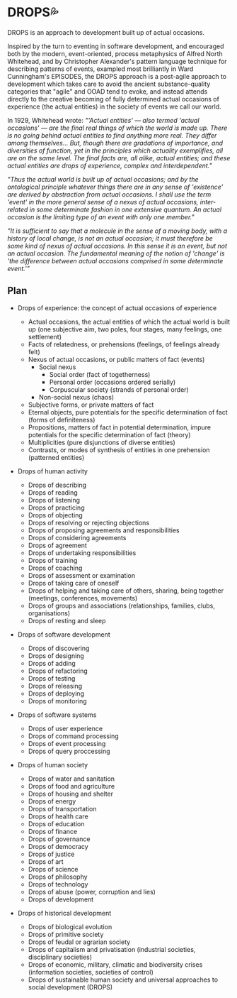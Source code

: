 # DROPS💦

DROPS is an approach to development built up of actual occasions.

Inspired by the turn to eventing in software development, and encouraged both by the modern, event-oriented, process metaphysics of Alfred North Whitehead, and by Christopher Alexander's pattern language technique for describing patterns of events, exampled most brilliantly in Ward Cunningham's EPISODES, the DROPS approach is a post-agile approach to development which takes care to avoid the ancient substance-quality categories that "agile" and OOAD tend to evoke, and instead attends directly to the creative becoming of fully determined actual occasions of experience (the actual entities) in the society of events we call our world.

In 1929, Whitehead wrote: *"'Actual entities' — also termed 'actual occasions' — are the final real things of which the world is made up. There is no going behind actual entities to find anything more real. They differ among themselves... But, though there are gradations of importance, and diversities of function, yet in the principles which actuality exemplifies, all are on the same level. The final facts are, all alike, actual entities; and these actual entities are drops of experience, complex and interdependent."*

*"Thus the actual world is built up of actual occasions; and by the ontological principle whatever things there are in any sense of 'existence' are derived by abstraction from actual occasions. I shall use the term 'event' in the more general sense of a nexus of actual occasions, inter-related in some determinate fashion in one extensive quantum. An actual occasion is the 
limiting type of an event with only one member."*

*"It is sufficient to say that a molecule in the sense of a moving body, with a history of local change, is not an actual occasion; it must therefore be some kind of nexus of actual occasions. In this sense it is an event, but not an actual occasion. The fundamental meaning of the notion of 'change' is 'the difference between actual occasions comprised in some determinate event.'"*

## Plan

- Drops of experience: the concept of actual occasions of experience
  - Actual occasions, the actual entities of which the actual world is built up (one subjective aim, two poles, four stages, many feelings, one settlement)
  - Facts of relatedness, or prehensions (feelings, of feelings already felt)
  - Nexus of actual occasions, or public matters of fact (events)
    - Social nexus
      - Social order (fact of togetherness)
      - Personal order (occasions ordered serially)
      - Corpuscular society (strands of personal order)
    - Non-social nexus (chaos)
  - Subjective forms, or private matters of fact
  - Eternal objects, pure potentials for the specific determination of fact (forms of definiteness)
  - Propositions, matters of fact in potential determination, impure potentials for the specific determination of fact (theory)
  - Multiplicities (pure disjunctions of diverse entities)
  - Contrasts, or modes of synthesis of entities in one prehension (patterned entities)

- Drops of human activity
  - Drops of describing
  - Drops of reading
  - Drops of listening
  - Drops of practicing
  - Drops of objecting
  - Drops of resolving or rejecting objections
  - Drops of proposing agreements and responsibilities
  - Drops of considering agreements
  - Drops of agreement
  - Drops of undertaking responsibilities
  - Drops of training
  - Drops of coaching
  - Drops of assessment or examination
  - Drops of taking care of oneself
  - Drops of helping and taking care of others, sharing, being together (meetings, conferences, movements)
  - Drops of groups and associations (relationships, families, clubs, organisations)
  - Drops of resting and sleep
  
- Drops of software development
  - Drops of discovering
  - Drops of designing
  - Drops of adding
  - Drops of refactoring
  - Drops of testing
  - Drops of releasing
  - Drops of deploying
  - Drops of monitoring

- Drops of software systems
  - Drops of user experience
  - Drops of command processing
  - Drops of event processing
  - Drops of query proccessing

- Drops of human society
  - Drops of water and sanitation
  - Drops of food and agriculture
  - Drops of housing and shelter
  - Drops of energy
  - Drops of transportation
  - Drops of health care
  - Drops of education
  - Drops of finance
  - Drops of governance
  - Drops of democracy
  - Drops of justice
  - Drops of art
  - Drops of science
  - Drops of philosophy
  - Drops of technology
  - Drops of abuse (power, corruption and lies)
  - Drops of development
  
- Drops of historical development  
  - Drops of biological evolution
  - Drops of primitive society
  - Drops of feudal or agrarian society
  - Drops of capitalism and privatisation (industrial societies, disciplinary societies)
  - Drops of economic, military, climatic and biodiversity crises (information societies, societies of control)
  - Drops of sustainable human society and universal approaches to social development (DROPS)

